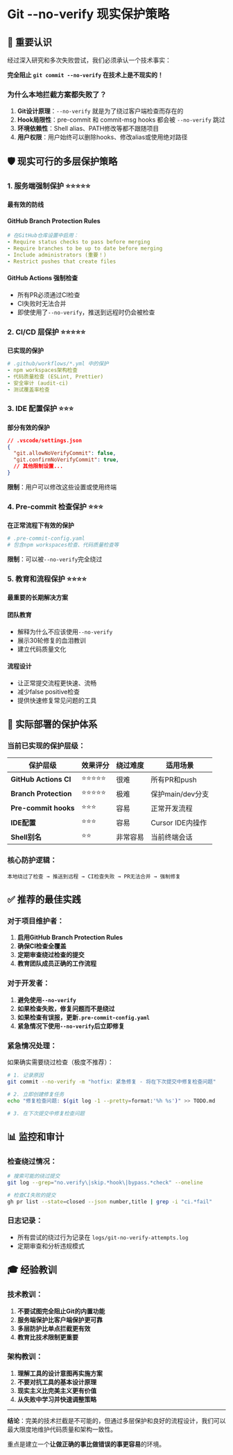 # Git --no-verify 现实保护策略

## 🚨 重要认识

经过深入研究和多次失败尝试，我们必须承认一个技术事实：

**完全阻止 `git commit --no-verify` 在技术上是不现实的！**

### 为什么本地拦截方案都失败了？

1. **Git设计原理**：`--no-verify` 就是为了绕过客户端检查而存在的
2. **Hook局限性**：pre-commit 和 commit-msg hooks 都会被 `--no-verify` 跳过
3. **环境依赖性**：Shell alias、PATH修改等都不跟随项目
4. **用户权限**：用户始终可以删除hooks、修改alias或使用绝对路径

## 🛡️ 现实可行的多层保护策略

### 1. 服务端强制保护 ⭐⭐⭐⭐⭐

**最有效的防线**

#### GitHub Branch Protection Rules
```yaml
# 在GitHub仓库设置中启用：
- Require status checks to pass before merging
- Require branches to be up to date before merging  
- Include administrators (重要！)
- Restrict pushes that create files
```

#### GitHub Actions 强制检查
- 所有PR必须通过CI检查
- CI失败时无法合并
- 即使使用了`--no-verify`，推送到远程时仍会被检查

### 2. CI/CD 层保护 ⭐⭐⭐⭐⭐

**已实现的保护**

```yaml
# .github/workflows/*.yml 中的保护
- npm workspaces架构检查
- 代码质量检查 (ESLint, Prettier)
- 安全审计 (audit-ci)
- 测试覆盖率检查
```

### 3. IDE 配置保护 ⭐⭐⭐

**部分有效的保护**

```json
// .vscode/settings.json
{
  "git.allowNoVerifyCommit": false,
  "git.confirmNoVerifyCommit": true,
  // 其他限制设置...
}
```

**限制**：用户可以修改这些设置或使用终端

### 4. Pre-commit 检查保护 ⭐⭐⭐

**在正常流程下有效的保护**

```yaml
# .pre-commit-config.yaml
# 包含npm workspaces检查、代码质量检查等
```

**限制**：可以被`--no-verify`完全绕过

### 5. 教育和流程保护 ⭐⭐⭐⭐

**最重要的长期解决方案**

#### 团队教育
- 解释为什么不应该使用`--no-verify`
- 展示30轮修复的血泪教训
- 建立代码质量文化

#### 流程设计
- 让正常提交流程更快速、流畅
- 减少false positive检查
- 提供快速修复常见问题的工具

## 🎯 实际部署的保护体系

### 当前已实现的保护层级：

| 保护层级 | 效果评分 | 绕过难度 | 适用场景 |
|---------|----------|----------|----------|
| **GitHub Actions CI** | ⭐⭐⭐⭐⭐ | 很难 | 所有PR和push |
| **Branch Protection** | ⭐⭐⭐⭐⭐ | 极难 | 保护main/dev分支 |
| **Pre-commit hooks** | ⭐⭐⭐ | 容易 | 正常开发流程 |
| **IDE配置** | ⭐⭐⭐ | 容易 | Cursor IDE内操作 |
| **Shell别名** | ⭐⭐ | 非常容易 | 当前终端会话 |

### 核心防护逻辑：

```
本地绕过了检查 → 推送到远程 → CI检查失败 → PR无法合并 → 强制修复
```

## ✅ 推荐的最佳实践

### 对于项目维护者：

1. **启用GitHub Branch Protection Rules**
2. **确保CI检查全覆盖**
3. **定期审查绕过检查的提交**
4. **教育团队成员正确的工作流程**

### 对于开发者：

1. **避免使用`--no-verify`**
2. **如果检查失败，修复问题而不是绕过**
3. **如果检查有误报，更新`.pre-commit-config.yaml`**
4. **紧急情况下使用`--no-verify`后立即修复**

### 紧急情况处理：

如果确实需要绕过检查（极度不推荐）：

```bash
# 1. 记录原因
git commit --no-verify -m "hotfix: 紧急修复 - 将在下次提交中修复检查问题"

# 2. 立即创建修复任务
echo "修复检查问题: $(git log -1 --pretty=format:'%h %s')" >> TODO.md

# 3. 在下次提交中修复检查问题
```

## 📊 监控和审计

### 检查绕过情况：
```bash
# 搜索可能的绕过提交
git log --grep="no.verify\|skip.*hook\|bypass.*check" --oneline

# 检查CI失败的提交
gh pr list --state=closed --json number,title | grep -i "ci.*fail"
```

### 日志记录：
- 所有尝试的绕过行为记录在 `logs/git-no-verify-attempts.log`
- 定期审查和分析违规模式

## 🎓 经验教训

### 技术教训：
1. **不要试图完全阻止Git的内置功能**
2. **服务端保护比客户端保护更可靠**
3. **多层防护比单点拦截更有效**
4. **教育比技术限制更重要**

### 架构教训：
1. **理解工具的设计意图再实施方案**
2. **不要对抗工具的基本设计原理**
3. **现实主义比完美主义更有价值**
4. **从失败中学习并快速调整策略**

---

**结论**：完美的技术拦截是不可能的，但通过多层保护和良好的流程设计，我们可以最大限度地维护代码质量和架构一致性。

重点是建立一个**让做正确的事比做错误的事更容易**的环境。
